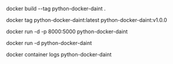 docker build --tag python-docker-daint .

docker tag python-docker-daint:latest python-docker-daint:v1.0.0

docker run -d -p 8000:5000 python-docker-daint

docker run -d python-docker-daint

docker container logs python-docker-daint